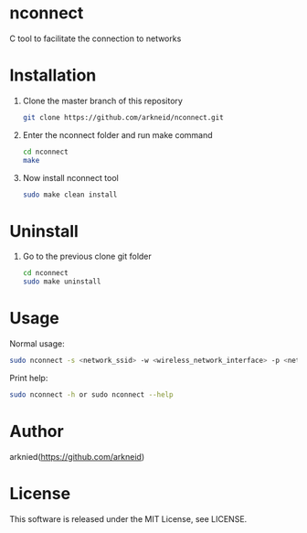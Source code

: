 # nconnect
C tool to facilitate the connection to networks

# Installation
<ol>
<li>Clone the master branch of this repository</li>
	
```bash
git clone https://github.com/arkneid/nconnect.git
```
<li>Enter the nconnect folder and run make command</li>

```bash
cd nconnect
make
```
<li>Now install nconnect tool</li>	

```bash
sudo make clean install
```
</ol>

# Uninstall
<ol>
<li>Go to the previous clone git folder</li>

```bash
cd nconnect
sudo make uninstall
```
</ol>

# Usage
Normal usage:

```bash
sudo nconnect -s <network_ssid> -w <wireless_network_interface> -p <network_password>
```

Print help:

```bash
sudo nconnect -h or sudo nconnect --help
```

# Author
arknied(https://github.com/arkneid)

# License
This software is released under the MIT License, see LICENSE.
